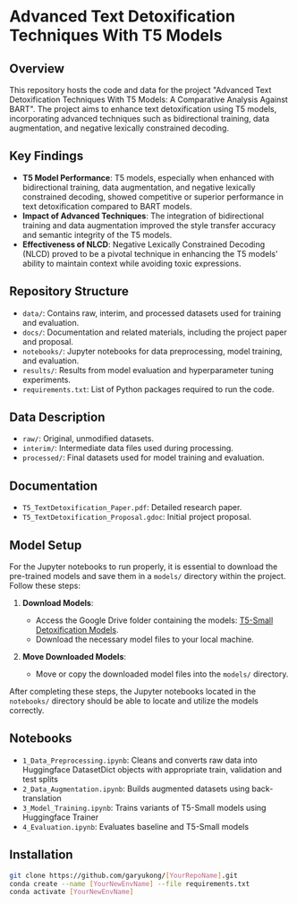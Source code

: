 # Advanced Text Detoxification Techniques With T5 Models

## Overview

This repository hosts the code and data for the project "Advanced Text Detoxification Techniques With T5 Models: A Comparative Analysis Against BART". The project aims to enhance text detoxification using T5 models, incorporating advanced techniques such as bidirectional training, data augmentation, and negative lexically constrained decoding.

## Key Findings

- **T5 Model Performance**: T5 models, especially when enhanced with bidirectional training, data augmentation, and negative lexically constrained decoding, showed competitive or superior performance in text detoxification compared to BART models.
- **Impact of Advanced Techniques**: The integration of bidirectional training and data augmentation improved the style transfer accuracy and semantic integrity of the T5 models.
- **Effectiveness of NLCD**: Negative Lexically Constrained Decoding (NLCD) proved to be a pivotal technique in enhancing the T5 models' ability to maintain context while avoiding toxic expressions.

## Repository Structure

- `data/`: Contains raw, interim, and processed datasets used for training and evaluation.
- `docs/`: Documentation and related materials, including the project paper and proposal.
- `notebooks/`: Jupyter notebooks for data preprocessing, model training, and evaluation.
- `results/`: Results from model evaluation and hyperparameter tuning experiments.
- `requirements.txt`: List of Python packages required to run the code.

## Data Description

- `raw/`: Original, unmodified datasets.
- `interim/`: Intermediate data files used during processing.
- `processed/`: Final datasets used for model training and evaluation.

## Documentation

- `T5_TextDetoxification_Paper.pdf`: Detailed research paper.
- `T5_TextDetoxification_Proposal.gdoc`: Initial project proposal.

## Model Setup

For the Jupyter notebooks to run properly, it is essential to download the pre-trained models and save them in a `models/` directory within the project. Follow these steps:

1. **Download Models**:
   - Access the Google Drive folder containing the models: [T5-Small Detoxification Models](https://drive.google.com/drive/u/0/folders/1CmWYk0qtGmvLQsvnIJmNEDctkvs-0PDR).
   - Download the necessary model files to your local machine.

2. **Move Downloaded Models**:
   - Move or copy the downloaded model files into the `models/` directory.

After completing these steps, the Jupyter notebooks located in the `notebooks/` directory should be able to locate and utilize the models correctly.

## Notebooks

- `1_Data_Preprocessing.ipynb`: Cleans and converts raw data into Huggingface DatasetDict objects with appropriate train, validation and test splits
- `2_Data_Augmentation.ipynb`: Builds augmented datasets using back-translation
- `3_Model_Training.ipynb`: Trains variants of T5-Small models using Huggingface Trainer
- `4_Evaluation.ipynb`: Evaluates baseline and T5-Small models

## Installation

```bash
git clone https://github.com/garyukong/[YourRepoName].git
conda create --name [YourNewEnvName] --file requirements.txt
conda activate [YourNewEnvName]
```